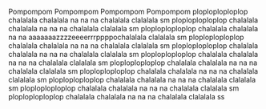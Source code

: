 Pompompom
Pompompom
Pompompom
Pompompom
ploploploploplop
chalalala
chalalala
na na na chalalala
clalalala
sm
ploploploploplop
chalalala
chalalala
na na na chalalala
clalalala
sm
ploploploploplop
chalalala
chalalala
na na aaaaaaazzzzeeeerrrppppochalalala
clalalala
sm
ploploploploplop
chalalala
chalalala
na na na chalalala
clalalala
sm
ploploploploplop
chalalala
chalalala
na na na chalalala
clalalala
sm
ploploploploplop
chalalala
chalalala
na na na chalalala
clalalala
sm
ploploploploplop
chalalala
chalalala
na na na chalalala
clalalala
sm
ploploploploplop
chalalala
chalalala
na na na chalalala
clalalala
sm
ploploploploplop
chalalala
chalalala
na na na chalalala
clalalala
sm
ploploploploplop
chalalala
chalalala
na na na chalalala
clalalala
sm
ploploploploplop
chalalala
chalalala
na na na chalalala
clalalala
ss
